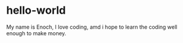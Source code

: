 # hello-world

My name is Enoch, I love coding, amd i hope to learn the coding well enough to make money.

